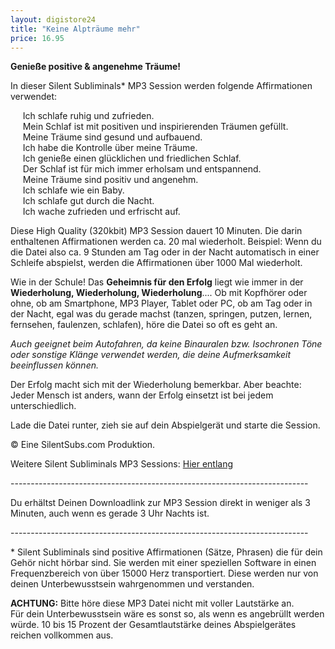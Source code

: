 ```yaml
---
layout: digistore24
title: "Keine Alpträume mehr"
price: 16.95
---
```

<p><strong>Genie&#xDF;e positive &amp; angenehme Tr&#xE4;ume!</strong></p>
<p>In dieser Silent Subliminals* MP3 Session werden folgende Affirmationen verwendet:</p>
<p>&#xA0;&#xA0;&#xA0;&#xA0; Ich schlafe ruhig und zufrieden.<br>&#xA0;&#xA0;&#xA0;&#xA0; Mein Schlaf ist mit positiven und inspirierenden Tr&#xE4;umen gef&#xFC;llt.<br>&#xA0;&#xA0;&#xA0;&#xA0; Meine Tr&#xE4;ume sind gesund und aufbauend.<br>&#xA0;&#xA0;&#xA0;&#xA0; Ich habe die Kontrolle &#xFC;ber meine Tr&#xE4;ume.<br>&#xA0;&#xA0;&#xA0;&#xA0; Ich genie&#xDF;e einen gl&#xFC;cklichen und friedlichen Schlaf.<br>&#xA0;&#xA0;&#xA0;&#xA0; Der Schlaf ist f&#xFC;r mich immer erholsam und entspannend.<br>&#xA0;&#xA0;&#xA0;&#xA0; Meine Tr&#xE4;ume sind positiv und angenehm.<br>&#xA0;&#xA0;&#xA0;&#xA0; Ich schlafe wie ein Baby.<br>&#xA0;&#xA0;&#xA0;&#xA0; Ich schlafe gut durch die Nacht.<br>&#xA0;&#xA0;&#xA0;&#xA0; Ich wache zufrieden und erfrischt auf.</p>
<p>Diese High Quality (320kbit) MP3 Session dauert 10 Minuten. Die darin enthaltenen Affirmationen werden ca. 20 mal wiederholt. Beispiel: Wenn du die Datei also ca. 9 Stunden am Tag oder in der Nacht automatisch in einer Schleife abspielst, werden die Affirmationen &#xFC;ber 1000 Mal wiederholt.</p>
<p>Wie in der Schule! Das <strong>Geheimnis f&#xFC;r den Erfolg</strong> liegt wie immer in der <strong>Wiederholung, Wiederholung, Wiederholung</strong>.... Ob mit Kopfh&#xF6;rer oder ohne, ob am Smartphone, MP3 Player, Tablet oder PC, ob am Tag oder in der Nacht, egal was du gerade machst (tanzen, springen, putzen, lernen, fernsehen, faulenzen, schlafen), h&#xF6;re die Datei so oft es geht an.</p>
<p><em>Auch geeignet beim Autofahren, da keine Binauralen bzw. Isochronen T&#xF6;ne oder sonstige Kl&#xE4;nge verwendet werden, die deine Aufmerksamkeit beeinflussen k&#xF6;nnen.</em></p>
<p>Der Erfolg macht sich mit der Wiederholung bemerkbar. Aber beachte: Jeder Mensch ist anders, wann der Erfolg einsetzt ist bei jedem unterschiedlich.</p>
<p>Lade die Datei runter, zieh sie auf dein Abspielger&#xE4;t und starte die Session.</p>
<p>&#xA9; Eine SilentSubs.com Produktion.</p>
<p>Weitere Silent Subliminals MP3 Sessions: <a href="http://silentsubs.com" target="_blank">Hier entlang</a></p>
<p>--------------------------------------------------------------------------</p>
<p>Du erh&#xE4;ltst Deinen Downloadlink zur MP3 Session direkt in weniger als 3 Minuten, auch wenn es gerade 3 Uhr Nachts ist.</p>
<p>--------------------------------------------------------------------------</p>
<p>* Silent Subliminals sind positive Affirmationen (S&#xE4;tze, Phrasen) die f&#xFC;r dein Geh&#xF6;r nicht h&#xF6;rbar sind. Sie werden mit einer speziellen Software in einen Frequenzbereich von &#xFC;ber 15000 Herz transportiert. Diese werden nur von deinen Unterbewusstsein wahrgenommen und verstanden.</p>
<p><strong>ACHTUNG:</strong> Bitte h&#xF6;re diese MP3 Datei nicht mit voller Lautst&#xE4;rke an. <br>F&#xFC;r dein Unterbewusstsein w&#xE4;re es sonst so, als wenn es angebr&#xFC;llt werden w&#xFC;rde. 10 bis 15 Prozent der Gesamtlautst&#xE4;rke deines Abspielger&#xE4;tes reichen vollkommen aus.&#xA0;</p>